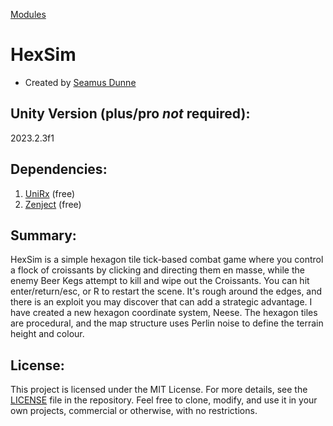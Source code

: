 [Modules](https://github.com/TailwindMechanics/HexSim/tree/446ac68c9af73ab1e5ac42758f669bf8f0310ef9/Assets/_Modules)

# HexSim
- Created by [Seamus Dunne]([url](https://www.linkedin.com/in/s-dunne/))

## Unity Version (plus/pro *not* required):
   2023.2.3f1

## Dependencies:
   1. [UniRx]([url](https://assetstore.unity.com/packages/tools/integration/unirx-reactive-extensions-for-unity-17276)) (free)
   2. [Zenject]([url](https://assetstore.unity.com/packages/tools/utilities/extenject-dependency-injection-ioc-157735)) (free)

## Summary:
HexSim is a simple hexagon tile tick-based combat game where you control a flock of croissants by clicking and directing them en masse, while the enemy Beer Kegs attempt to kill and wipe out the Croissants. You can hit enter/return/esc, or R to restart the scene. It's rough around the edges, and there is an exploit you may discover that can add a strategic advantage. I have created a new hexagon coordinate system, Neese. The hexagon tiles are procedural, and the map structure uses Perlin noise to define the terrain height and colour.

## License:
This project is licensed under the MIT License. For more details, see the [LICENSE](https://github.com/TailwindMechanics/HexSim/blob/main/LICENSE) file in the repository. Feel free to clone, modify, and use it in your own projects, commercial or otherwise, with no restrictions.
